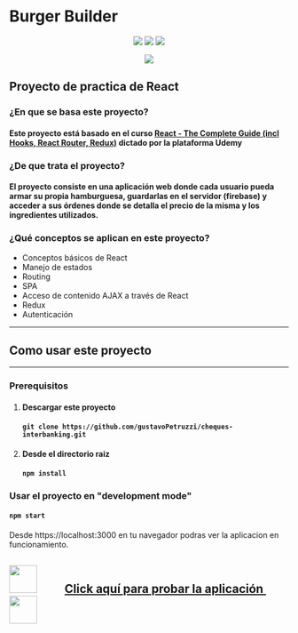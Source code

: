 # Burger Builder
<p align="center">
  <img src="https://img.shields.io/badge/Made%20with-React-informational">
  <img src="https://img.shields.io/github/issues/gustavoPetruzzi/cheques-interbanking">
  <img src="https://img.shields.io/github/languages/top/gustavoPetruzzi/burguer-builder">
</p>
<p align="center">
  <img src="https://i.imgur.com/fIsBmIJ.png">
</p>


## Proyecto  de practica de React

### ¿En que se basa este proyecto? 

#### Este proyecto está basado en el curso [React - The Complete Guide (incl Hooks, React Router, Redux)](https://www.udemy.com/course/react-the-complete-guide-incl-redux/ "Curso udemy") dictado por la plataforma Udemy

### ¿De que trata el proyecto?

#### El proyecto consiste en una aplicación web donde cada usuario pueda armar su propia hamburguesa, guardarlas en el servidor (firebase) y acceder a sus órdenes donde se detalla el precio de la misma y los ingredientes utilizados.


### ¿Qué conceptos se aplican  en este proyecto?

* Conceptos básicos de React
* Manejo de estados
* Routing
* SPA
* Acceso de contenido AJAX a través de React
* Redux
* Autenticación
---

## Como usar este proyecto
 ---
### Prerequisitos

1. #### Descargar este proyecto

    #### `git clone https://github.com/gustavoPetruzzi/cheques-interbanking.git`
  
2. #### Desde el directorio raiz

    ####  `npm install`

### Usar el proyecto en "development mode"


#### `npm start`

Desde https://localhost:3000 en tu navegador podras ver la aplicacion en funcionamiento.


## <img height="50px" src="https://i.imgur.com/fIsBmIJ.png"> &nbsp;&nbsp;&nbsp;&nbsp;&nbsp;&nbsp;&nbsp;&nbsp; [Click aquí para probar la aplicación ](https://builder-burger.netlify.com/)&nbsp;&nbsp;&nbsp;&nbsp;&nbsp;&nbsp;&nbsp;&nbsp; <img height="50px" src="https://i.imgur.com/fIsBmIJ.png">


